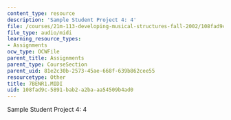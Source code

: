 ```yaml
---
content_type: resource
description: 'Sample Student Project 4: 4'
file: /courses/21m-113-developing-musical-structures-fall-2002/108fad9c5891bab2a2baaa54509b4ad0_7BENR1.MIDI
file_type: audio/midi
learning_resource_types:
- Assignments
ocw_type: OCWFile
parent_title: Assignments
parent_type: CourseSection
parent_uid: 81e2c30b-2573-45ae-668f-639b862cee55
resourcetype: Other
title: 7BENR1.MIDI
uid: 108fad9c-5891-bab2-a2ba-aa54509b4ad0
---
```

Sample Student Project 4: 4

